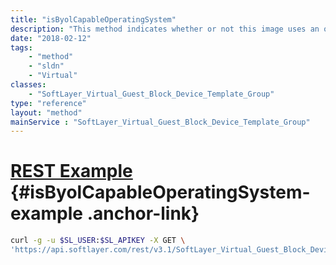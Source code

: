```yaml
---
title: "isByolCapableOperatingSystem"
description: "This method indicates whether or not this image uses an operating system capable of using a customer supplied license image. "
date: "2018-02-12"
tags:
    - "method"
    - "sldn"
    - "Virtual"
classes:
    - "SoftLayer_Virtual_Guest_Block_Device_Template_Group"
type: "reference"
layout: "method"
mainService : "SoftLayer_Virtual_Guest_Block_Device_Template_Group"
---
```


# [REST Example](#isByolCapableOperatingSystem-example) <a href="/article/rest/"><i class="fas fa-question"></i></a> {#isByolCapableOperatingSystem-example .anchor-link} 
```bash
curl -g -u $SL_USER:$SL_APIKEY -X GET \
'https://api.softlayer.com/rest/v3.1/SoftLayer_Virtual_Guest_Block_Device_Template_Group/{SoftLayer_Virtual_Guest_Block_Device_Template_GroupID}/isByolCapableOperatingSystem'
```
